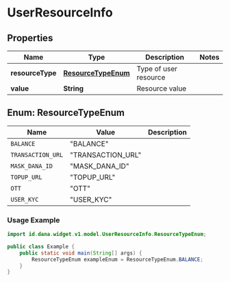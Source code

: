 

# UserResourceInfo


## Properties

| Name | Type | Description | Notes |
| - | - | - | - |
|**resourceType** | [**ResourceTypeEnum**](#ResourceTypeEnum) | Type of user resource |  |
|**value** | **String** | Resource value |  |


<a name="ResourceTypeEnum"></a>
## Enum: ResourceTypeEnum

| Name | Value | Description |
| - | - | - |
| `BALANCE` | "BALANCE" |  |
| `TRANSACTION_URL` | "TRANSACTION_URL" |  |
| `MASK_DANA_ID` | "MASK_DANA_ID" |  |
| `TOPUP_URL` | "TOPUP_URL" |  |
| `OTT` | "OTT" |  |
| `USER_KYC` | "USER_KYC" |  |

### Usage Example
```java
import id.dana.widget.v1.model.UserResourceInfo.ResourceTypeEnum;

public class Example {
    public static void main(String[] args) {
        ResourceTypeEnum exampleEnum = ResourceTypeEnum.BALANCE;
    }
}
```



